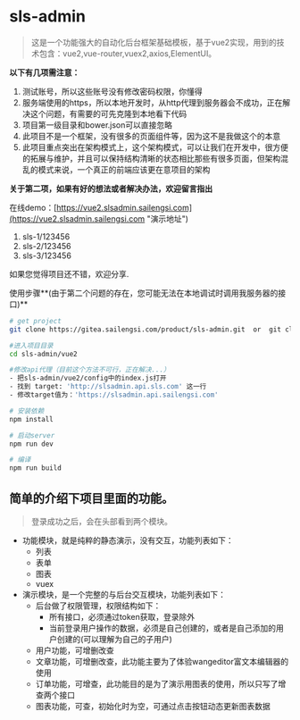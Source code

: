 # sls-admin

> 这是一个功能强大的自动化后台框架基础模板，基于vue2实现，用到的技术包含：vue2,vue-router,vuex2,axios,ElementUI。

**以下有几项需注意：**
 1. 测试账号，所以这些账号没有修改密码权限，你懂得
 2. 服务端使用的https，所以本地开发时，从http代理到服务器会不成功，正在解决这个问题，有需要的可先克隆到本地看下代码
 2. 项目第一级目录和bower.json可以直接忽略
 3. 此项目不是一个框架，没有很多的页面组件等，因为这不是我做这个的本意
 4. 此项目重点突出在架构模式上，这个架构模式，可以让我们在开发中，很方便的拓展与维护，并且可以保持结构清晰的状态相比那些有很多页面，但架构混乱的模式来说，一个真正的前端应该更在意项目的架构

**关于第二项，如果有好的想法或者解决办法，欢迎留言指出**

在线demo：[https://vue2.slsadmin.sailengsi.com](https://vue2.slsadmin.sailengsi.com "演示地址")
1. sls-1/123456
2. sls-2/123456
3. sls-3/123456

如果您觉得项目还不错，欢迎分享.

使用步骤**(由于第二个问题的存在，您可能无法在本地调试时调用我服务器的接口)**
``` bash
# get project
git clone https://gitea.sailengsi.com/product/sls-admin.git  or  git clone https://github.com/sailengsi/sls-admin.git

#进入项目目录
cd sls-admin/vue2

#修改api代理（目前这个方法不可行，正在解决...）
- 把sls-admin/vue2/config中的index.js打开
- 找到 target: 'http://slsadmin.api.sls.com' 这一行
- 修改target值为：'https://slsadmin.api.sailengsi.com'

# 安装依赖
npm install

# 启动server
npm run dev

# 编译
npm run build
```

## 简单的介绍下项目里面的功能。
> 登录成功之后，会在头部看到两个模块。
- 功能模块，就是纯粹的静态演示，没有交互，功能列表如下：
    - 列表
    - 表单
    - 图表
    - vuex
- 演示模块，是一个完整的与后台交互模块，功能列表如下：
    - 后台做了权限管理，权限结构如下：
        - 所有接口，必须通过token获取，登录除外
        - 当前登录用户操作的数据，必须是自己创建的，或者是自己添加的用户创建的(可以理解为自己的子用户)
    - 用户功能，可增删改查
    - 文章功能，可增删改查，此功能主要为了体验wangeditor富文本编辑器的使用
    - 订单功能，可增查，此功能目的是为了演示用图表的使用，所以只写了增查两个接口
    - 图表功能，可查，初始化时为空，可通过点击按钮动态更新图表数据

